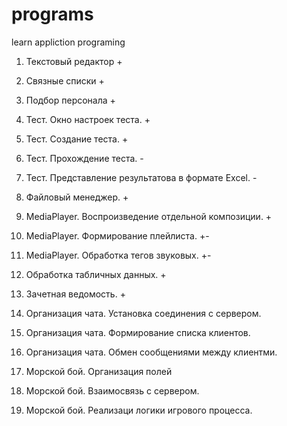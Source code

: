# programs

learn appliction programing

1) Текстовый редактор +

2) Связные списки +

3) Подбор персонала +

4) Тест. Окно настроек теста. +

5) Тест. Создание теста. +

6) Тест. Прохождение теста. -

7) Тест. Представление результатова в формате Excel. -

8) Файловый менеджер. +

9) MediaPlayer. Воспроизведение отдельной композиции. +

10) MediaPlayer. Формирование плейлиста. +-

11) MediaPlayer. Обработка тегов звуковых. +-

12) Обработка табличных данных. +

13) Зачетная ведомость. +

14) Организация чата. Установка соединения с сервером. 

15) Организация чата. Формирование списка клиентов. 

16) Организация чата. Обмен сообщениями между клиентми. 

17) Морской бой. Организация полей 

18) Морской бой. Взаимосвязь с сервером. 

19) Морской бой. Реализаци логики игрового процесса.


